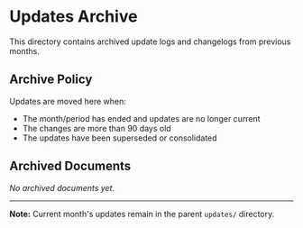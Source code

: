 # Updates Archive

This directory contains archived update logs and changelogs from previous months.

## Archive Policy

Updates are moved here when:
- The month/period has ended and updates are no longer current
- The changes are more than 90 days old
- The updates have been superseded or consolidated

## Archived Documents

<!-- Add entries when archiving, most recent first -->
<!-- Format: - `ARCHIVED-YYYY-MM-DD-filename.md` - Brief reason for archiving -->

*No archived documents yet.*

---

**Note:** Current month's updates remain in the parent `updates/` directory.
